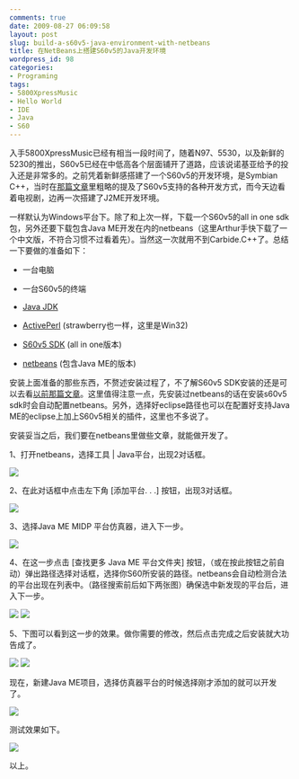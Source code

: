 ```yaml
---
comments: true
date: 2009-08-27 06:09:58
layout: post
slug: build-a-s60v5-java-environment-with-netbeans
title: 在NetBeans上搭建S60v5的Java开发环境
wordpress_id: 98
categories:
- Programing
tags:
- 5800XpressMusic
- Hello World
- IDE
- Java
- S60
---
```


入手5800XpressMusic已经有相当一段时间了，随着N97、5530，以及新鲜的5230的推出，S60v5已经在中低高各个层面铺开了道路，应该说诺基亚给予的投入还是非常多的。之前凭着新鲜感搭建了一个S60v5的开发环境，是Symbian C++，当时在[那篇文章](http://arthraim.cn/post/2009/05/39.html)里粗略的提及了S60v5支持的各种开发方式，而今天边看着电视剧，边再一次搭建了J2ME开发环境。




一样默认为Windows平台下。除了和上次一样，下载一个S60v5的all in one sdk包，另外还要下载包含Java ME开发在内的netbeans（这里Arthur手快下载了一个中文版，不符合习惯不过看着先）。当然这一次就用不到Carbide.C++了。总结一下要做的准备如下：






  * 一台电脑


  * 一台S60v5的终端


  * [Java JDK](http://java.sun.com/javase/downloads/index.jsp)


  * [ActivePerl](http://www.perl.com/download.csp#win32) (strawberry也一样，这里是Win32)


  * [S60v5 SDK](http://www.forum.nokia.com/info/sw.nokia.com/id/ec866fab-4b76-49f6-b5a5-af0631419e9c/S60_All_in_One_SDKs.html) (all in one版本)


  * [netbeans](http://www.netbeans.org/downloads/) (包含Java ME的版本)




安装上面准备的那些东西，不赘述安装过程了，不了解S60v5 SDK安装的还是可以去看[以前那篇文章](http://arthraim.cn/post/2009/05/39.html)。这里值得注意一点，先安装过netbeans的话在安装s60v5 sdk时会自动配置netbeans。另外，选择好eclipse路径也可以在配置好支持Java ME的eclipse上加上S60v5相关的插件，这里也不多说了。




安装妥当之后，我们要在netbeans里做些文章，就能做开发了。




1、打开netbeans，选择工具 | Java平台，出现2对话框。




[![](/images/uploads/zb/2009-08-27_J2ME_s60v5.jpg)](/images/uploads/zb/2009-08-27_J2ME_s60v5.jpg)







2、在此对话框中点击左下角 [添加平台. . .] 按钮，出现3对话框。




[![](/images/uploads/zb/2009-08-27_J2ME_s60v5_2.jpg)](/images/uploads/zb/2009-08-27_J2ME_s60v5_2.jpg)







3、选择Java ME MIDP 平台仿真器，进入下一步。




[![](/images/uploads/zb/2009-08-27_J2ME_s60v5_3.jpg)](/images/uploads/zb/2009-08-27_J2ME_s60v5_3.jpg)







4、在这一步点击 [查找更多 Java ME 平台文件夹] 按钮，（或在按此按钮之前自动）弹出路径选择对话框，选择你S60所安装的路径。netbeans会自动检测合法的平台出现在列表中。（路径搜索前后如下两张图）确保选中新发现的平台后，进入下一步。




[![](/images/uploads/zb/2009-08-27_J2ME_s60v5_4.jpg)](/images/uploads/zb/2009-08-27_J2ME_s60v5_4.jpg) [![](/images/uploads/zb/2009-08-27_J2ME_s60v5_5.jpg)](/images/uploads/zb/2009-08-27_J2ME_s60v5_5.jpg)







5、下图可以看到这一步的效果。做你需要的修改，然后点击完成之后安装就大功告成了。




[![](/images/uploads/zb/2009-08-27_J2ME_s60v5_6.jpg)](/images/uploads/zb/2009-08-27_J2ME_s60v5_6.jpg) [![](/images/uploads/zb/2009-08-27_J2ME_s60v5_7.jpg)](/images/uploads/zb/2009-08-27_J2ME_s60v5_7.jpg)







现在，新建Java ME项目，选择仿真器平台的时候选择刚才添加的就可以开发了。




[![](/images/uploads/zb/2009-08-27_New_project.jpg)](/images/uploads/zb/2009-08-27_New_project.jpg)







测试效果如下。




[![](/images/uploads/zb/2009-08-27_runtime.jpg)](/images/uploads/zb/2009-08-27_runtime.jpg)




以上。
